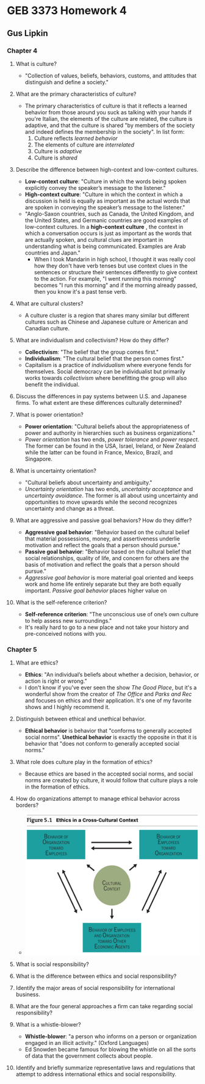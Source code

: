 # GEB 3373 Homework 4

## Gus Lipkin

### Chapter 4

1. What is culture?
   - "Collection of values, beliefs, behaviors, customs, and attitudes that distinguish and define a society."

1. What are the primary characteristics of culture?
   - The primary characteristics of culture is that it reflects a learned behavior from those around you suck as talking with your hands if you're Italian, the elements of the culture are related, the culture is adaptive, and that the culture is shared "by members of the society and indeed defines the membership in the society".
     In list form:
     1. Culture reflects *learned behavior*
     2. The elements of culture are *interrelated*
     3. Culture is *adaptive*
     4. Culture is *shared*
2. Describe the difference between high-context and low-context cultures.
   - **Low-context culture**: "Culture in which the words being spoken explicitly convey the speaker’s message to the listener."
   - **High-context culture**: "Culture in which the context in which a discussion is held is equally as important as the actual words that are spoken in conveying the speaker’s message to the listener."
   - "Anglo-Saxon countries, such as Canada, the United Kingdom, and the United States, and Germanic countries are good examples of low-context cultures. In a **high-context culture** , the context in which a conversation occurs is just as important as the words that are actually spoken, and cultural clues are important in understanding what is being communicated. Examples are Arab countries and Japan."
     - When I took Mandarin in high school, I thought it was really cool how they don't have verb tenses but use context clues in the sentences or structure their sentences differently to give context to the action. For example, "I went running this morning" becomes "I run this morning" and if the morning already passed, then you know it's a past tense verb.
3. What are cultural clusters?
   - A culture cluster is a region that shares many similar but different cultures such as Chinese and Japanese culture or American and Canadian culture.
4. What are individualism and collectivism? How do they differ?
   - **Collectivism**: "The belief that the group comes first."
   - **Individualism**: "The cultural belief that the person comes first."
   - Capitalism is a practice of *individualism* where everyone fends for themselves. Social democracy can be individualist but primarily works towards *collectivism* where benefitting the group will also benefit the individual.
5. Discuss the differences in pay systems between U.S. and Japanese firms. To what extent are these differences culturally determined?
6. What is power orientation?
   - **Power orientation**: "Cultural beliefs about the appropriateness of power and authority in hierarchies such as business organizations."
   - *Power orientation* has two ends, *power tolerance*  and *power respect*. The former can be found in the USA, Israel, Ireland, or New Zealand while the latter can be found in France, Mexico, Brazil, and Singapore.
7. What is uncertainty orientation?
   - "Cultural beliefs about uncertainty and ambiguity."
   - *Uncertainty orientation* has two ends, *uncertainty acceptance* and *uncertainty avoidance*. The former is all about using uncertainty and opportunities to move upwards while the second recognizes uncertainty and change as a threat.
8. What are aggressive and passive goal behaviors? How do they differ?
   - **Aggressive goal behavior**: "Behavior based on the cultural belief that material possessions, money, and assertiveness underlie motivation and reflect the goals that a person should pursue."
   - **Passive goal behavior**: "Behavior based on the cultural belief that social relationships, quality of life, and concern for others are the basis of motivation and reflect the goals that a person should pursue."
   - *Aggressive goal behavior* is more material goal oriented and keeps work and home life entirely separate but they are both equally important. *Passive goal behavior* places higher value on 
9. What is the self-reference criterion?
   - **Self-reference criterion**: "The unconscious use of one’s own culture to help assess new surroundings."
   - It's really hard to go to a new place and not take your history and pre-conceived notions with you.

### Chapter 5

1. What are ethics?

   - **Ethics**: "An individual’s beliefs about whether a decision, behavior, or action is right or wrong."
   - I don't know if you've ever seen the show *The Good Place*, but it's a wonderful show from the creator of *The Office* and *Parks and Rec* and focuses on ethics and their application. It's one of my favorite shows and I highly recommend it.

2. Distinguish between ethical and unethical behavior.

   - **Ethical behavior** is behavior that "conforms to generally accepted social norms". **Unethical behavior** is exactly the opposite in that it is behavior that "does not conform to generally accepted social norms."

3. What role does culture play in the formation of ethics? 

   - Because ethics are based in the accepted social norms, and social norms are created by culture, it would follow that culture plays a role in the formation of ethics.

4. How do organizations attempt to manage ethical behavior across borders?

   - <img src="GEB 3373 Homework 4.assets/Screen Shot 2021-02-02 at 8.05.40 PM.png" alt="Screen Shot 2021-02-02 at 8.05.40 PM" style="zoom:50%;" />

     

5. What is social responsibility?

6. What is the difference between ethics and social responsibility?

7. Identify the major areas of social responsibility for international business.

8. What are the four general approaches a firm can take regarding social responsibility?

9. What is a whistle-blower?

   - **Whistle-blower**: "a person who informs on a person or organization engaged in an illicit activity." (Oxford Languages)
   - Ed Snowden became famous for blowing the whistle on all the sorts of data that the government collects about people.

10. Identify and briefly summarize representative laws and regulations that attempt to address international ethics and social responsibility.